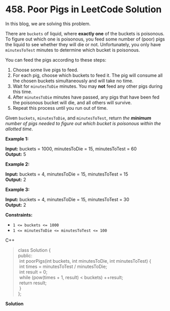 # 458. Poor Pigs in LeetCode Solution

In this blog, we are solving this problem.

There are `buckets` of liquid, where **exactly one** of the buckets is poisonous. To figure out which one is poisonous, you feed some number of (poor) pigs the liquid to see whether they will die or not. Unfortunately, you only have `minutesToTest` minutes to determine which bucket is poisonous.

You can feed the pigs according to these steps:

1.  Choose some live pigs to feed.
2.  For each pig, choose which buckets to feed it. The pig will consume all the chosen buckets simultaneously and will take no time.
3.  Wait for `minutesToDie` minutes. You may **not** feed any other pigs during this time.
4.  After `minutesToDie` minutes have passed, any pigs that have been fed the poisonous bucket will die, and all others will survive.
5.  Repeat this process until you run out of time.

Given `buckets`, `minutesToDie`, and `minutesToTest`, return *the* ***minimum*** *number of pigs needed to figure out which bucket is poisonous within the allotted time*.

**Example 1:**

**Input:** buckets = 1000, minutesToDie = 15, minutesToTest = 60  
**Output:** 5

**Example 2:**

**Input:** buckets = 4, minutesToDie = 15, minutesToTest = 15  
**Output:** 2

**Example 3:**

**Input:** buckets = 4, minutesToDie = 15, minutesToTest = 30  
**Output:** 2

**Constraints:**

*   `1 <= buckets <= 1000`
*   `1 <= minutesToDie <= minutesToTest <= 100`

C++

> class Solution {  
> public:  
>  int poorPigs(int buckets, int minutesToDie, int minutesToTest) {  
>  int times = minutesToTest / minutesToDie;  
>  int result = 0;  
>  while (pow(times + 1, result) < buckets) ++result;  
>  return result;   
>  }  
> };

**Solution**